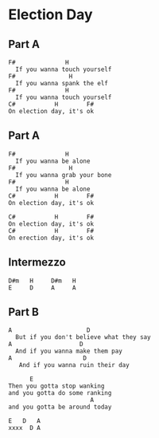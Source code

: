 # Election Day

## Part A

	F#              H
	  If you wanna touch yourself
	F#               H
	  If you wanna spank the elf
	F#              H
	  If you wanna touch yourself
	C#           H        F#
	On election day, it's ok

## Part A

	F#              H
	  If you wanna be alone
	F#               H
	  If you wanna grab your bone
	F#              H
	  If you wanna be alone
	C#           H        F#
	On election day, it's ok

	C#           H        F#
	On election day, it's ok
	C#           H        F#
	On erection day, it's ok

## Intermezzo

	D#m   H     D#m   H
	E     D     A     A

## Part B

	A                     D
	  But if you don't believe what they say
	A                   D
	  And if you wanna make them pay
	A                    D
	   And if you wanna ruin their day

	      E
	Then you gotta stop wanking
	and you gotta do some ranking
		                   A
	and you gotta be around today

	E   D   A
	xxxx  D A
